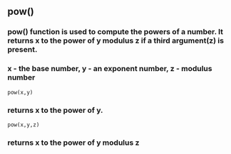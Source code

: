 ## pow()

### pow() function is used to compute the powers of a number. It returns x to the power of y modulus z if a third argument(z) is present.

### x - the base number, y - an exponent number, z - modulus number

```
pow(x,y)
```

### returns x to the power of y.

```
pow(x,y,z)
```

### returns x to the power of y modulus z
